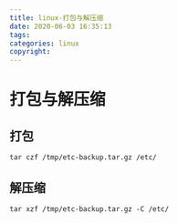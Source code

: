 ```yaml
---
title: linux-打包与解压缩
date: 2020-06-03 16:35:13
tags:
categories: linux
copyright:
---
```


# 打包与解压缩

## 打包

```shell
tar czf /tmp/etc-backup.tar.gz /etc/
```

## 解压缩

```shell
tar xzf /tmp/etc-backup.tar.gz -C /etc/
```

